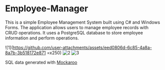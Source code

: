 # Employee-Manager

This is a simple Employee Management System built using C# and Windows Forms. The application allows users to manage employee records with CRUD operations. It uses a PostgreSQL database to store employee information and perform operations.

![1](https://github.com/user-attachments/assets/eed0806d-6c85-4a8a-8a7b-3b518172e871 =x250)
![2](https://github.com/user-attachments/assets/b40f1d4b-e712-4892-9db6-89aa9ded30ce)
![3](https://github.com/user-attachments/assets/e84f8698-acbc-43ae-9d25-ab0fa833ed1d)

SQL data generated with [Mockaroo](https://mockaroo.com/)
